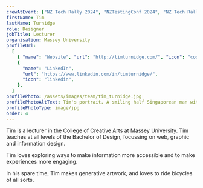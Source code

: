 ```yaml
---
crewAtEvent: ["NZ Tech Rally 2024", "NZTestingConf 2024", "NZ Tech Rally 2023"]
firstName: Tim
lastName: Turnidge
role: Designer
jobTitle: Lecturer
organisation: Massey University
profileUrl:
  [
    { "name": "Website", "url": "http://timturnidge.com/", "icon": "code" },
    {
      "name": "LinkedIn",
      "url": "https://www.linkedin.com/in/timturnidge/",
      "icon": "linkedin",
    },
  ]
profilePhoto: /assets/images/team/tim_turnidge.jpg
profilePhotoAltText: Tim's portrait. A smiling half Singaporean man with short dark and some facial hair. He's wearing a plaid shirt.
profilePhotoType: image/jpg
order: 4
---
```


<p>Tim is a lecturer in the College of Creative Arts at Massey University. Tim teaches at all levels of the Bachelor of Design, focussing on web, graphic and information design.</p>

<p>Tim loves exploring ways to make information more accessible and to make experiences more engaging.</p>

<p>In his spare time, Tim makes generative artwork, and loves to ride bicycles of all sorts.</p>
